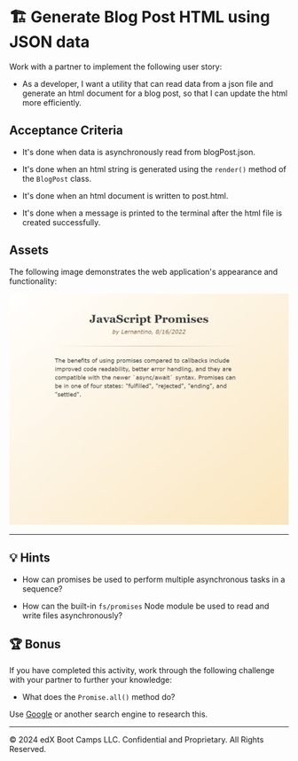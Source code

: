 # 🏗️ Generate Blog Post HTML using JSON data

Work with a partner to implement the following user story:

* As a developer, I want a utility that can read data from a json file and generate an html document for a blog post, so that I can update the html more efficiently.

## Acceptance Criteria

* It's done when data is asynchronously read from blogPost.json.

* It's done when an html string is generated using the `render()` method of the `BlogPost` class.

* It's done when an html document is written to post.html.

* It's done when a message is printed to the terminal after the html file is created successfully.

## Assets

The following image demonstrates the web application's appearance and functionality:

![Screenshot of the generated HTML.](./Images/01-generated-blog.png)

---

## 💡 Hints

* How can promises be used to perform multiple asynchronous tasks in a sequence?

* How can the built-in `fs/promises` Node module be used to read and write files asynchronously?

## 🏆 Bonus

If you have completed this activity, work through the following challenge with your partner to further your knowledge:

* What does the `Promise.all()` method do?

Use [Google](https://www.google.com) or another search engine to research this.

---
© 2024 edX Boot Camps LLC. Confidential and Proprietary. All Rights Reserved.
